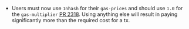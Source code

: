* Users must now use `1nhash` for their `gas-prices` and should use `1.0` for the `gas-multiplier` [PR 2318](https://github.com/provenance-io/provenance/pull/2318).
  Using anything else will result in paying significantly more than the required cost for a tx.
